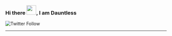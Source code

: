 ### Hi there <img src='https://raw.githubusercontent.com/MartinHeinz/MartinHeinz/master/wave.gif' width='30px'>, I am Dauntless
<img alt="Twitter Follow" src="https://img.shields.io/twitter/follow/___waverider?label=Connect%20with%20Me%20on%20Twitter&style=social">
<hr />
<!--
**dauntless001/dauntless001** is a ✨ _special_ ✨ repository because its `README.md` (this file) appears on your GitHub profile.

Here are some ideas to get you started:

- 🔭 I’m currently working on ...
- 🌱 I’m currently learning ...
- 👯 I’m looking to collaborate on ...
- 🤔 I’m looking for help with ...
- 💬 Ask me about ...
- 📫 How to reach me: ...
- 😄 Pronouns: ...
- ⚡ Fun fact: ...
-->
